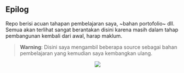 ## Epilog
Repo berisi acuan tahapan pembelajaran saya, ~bahan portofolio~ dll. Semua akan terlihat sangat berantakan disini karena masih dalam tahap pembangunan kembali dari awal, harap maklum.

> **Warning**: Disini saya mengambil beberapa source sebagai bahan pembelajaran yang kemudian saya kembangkan ulang.

<p align="center"><img src="https://raw.githubusercontent.com/catppuccin/catppuccin/main/assets/footers/gray0_ctp_on_line.svg?sanitize=true" /></p>
